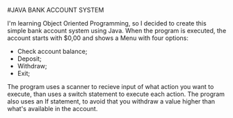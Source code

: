 #JAVA BANK ACCOUNT SYSTEM


 I'm learning Object Oriented Programming, so I decided to create this simple bank account system using Java. When the program is executed, the account starts with $0,00 and shows a Menu with four options:
* Check account balance;
* Deposit;
* Withdraw;
* Exit;

 The program uses a scanner to recieve input of what action you want to execute, than uses a switch statement to execute each action.
 The program also uses an If statement, to avoid that you withdraw a value higher than what's available in the account.
